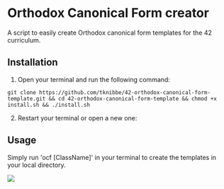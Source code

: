 # Orthodox Canonical Form creator

A script to easily create Orthodox canonical form templates for the 42 curriculum.


## Installation

1. Open your terminal and run the following command:
```
git clone https://github.com/tknibbe/42-orthodox-canonical-form-template.git && cd 42-orthodox-canonical-form-template && chmod +x install.sh && ./install.sh
```

2. Restart your terminal or open a new one:

## Usage

Simply run 'ocf [ClassName]' in your terminal to create the templates in your local directory.

![](https://imgur.com/a/sSnq2E3.png)
